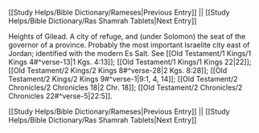 [[Study Helps/Bible Dictionary/Rameses|Previous Entry]]  ||  [[Study Helps/Bible Dictionary/Ras Shamrah Tablets|Next Entry]]

 Heights of Gilead. A city of refuge, and (under Solomon) the seat of the governor of a province. Probably the most important Israelite city east of Jordan; identified with the modern Es Salt. See [[Old Testament/1 Kings/1 Kings 4#^verse-13|1 Kgs. 4:13]]; [[Old Testament/1 Kings/1 Kings 22|22]]; [[Old Testament/2 Kings/2 Kings 8#^verse-28|2 Kgs. 8:28]]; [[Old Testament/2 Kings/2 Kings 9#^verse-1|9:1, 4, 14]]; [[Old Testament/2 Chronicles/2 Chronicles 18|2 Chr. 18]]; [[Old Testament/2 Chronicles/2 Chronicles 22#^verse-5|22:5]].

[[Study Helps/Bible Dictionary/Rameses|Previous Entry]]  ||  [[Study Helps/Bible Dictionary/Ras Shamrah Tablets|Next Entry]]